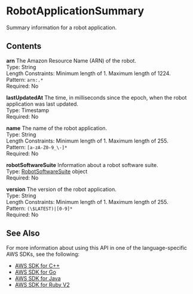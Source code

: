 # RobotApplicationSummary<a name="API_RobotApplicationSummary"></a>

Summary information for a robot application\.

## Contents<a name="API_RobotApplicationSummary_Contents"></a>

 **arn**   <a name="robomaker-Type-RobotApplicationSummary-arn"></a>
The Amazon Resource Name \(ARN\) of the robot\.  
Type: String  
Length Constraints: Minimum length of 1\. Maximum length of 1224\.  
Pattern: `arn:.*`   
Required: No

 **lastUpdatedAt**   <a name="robomaker-Type-RobotApplicationSummary-lastUpdatedAt"></a>
The time, in milliseconds since the epoch, when the robot application was last updated\.  
Type: Timestamp  
Required: No

 **name**   <a name="robomaker-Type-RobotApplicationSummary-name"></a>
The name of the robot application\.  
Type: String  
Length Constraints: Minimum length of 1\. Maximum length of 255\.  
Pattern: `[a-zA-Z0-9_\-]*`   
Required: No

 **robotSoftwareSuite**   <a name="robomaker-Type-RobotApplicationSummary-robotSoftwareSuite"></a>
Information about a robot software suite\.  
Type: [RobotSoftwareSuite](API_RobotSoftwareSuite.md) object  
Required: No

 **version**   <a name="robomaker-Type-RobotApplicationSummary-version"></a>
The version of the robot application\.  
Type: String  
Length Constraints: Minimum length of 1\. Maximum length of 255\.  
Pattern: `(\$LATEST)|[0-9]*`   
Required: No

## See Also<a name="API_RobotApplicationSummary_SeeAlso"></a>

For more information about using this API in one of the language\-specific AWS SDKs, see the following:
+  [AWS SDK for C\+\+](https://docs.aws.amazon.com/goto/SdkForCpp/robomaker-2018-06-29/RobotApplicationSummary) 
+  [AWS SDK for Go](https://docs.aws.amazon.com/goto/SdkForGoV1/robomaker-2018-06-29/RobotApplicationSummary) 
+  [AWS SDK for Java](https://docs.aws.amazon.com/goto/SdkForJava/robomaker-2018-06-29/RobotApplicationSummary) 
+  [AWS SDK for Ruby V2](https://docs.aws.amazon.com/goto/SdkForRubyV2/robomaker-2018-06-29/RobotApplicationSummary) 